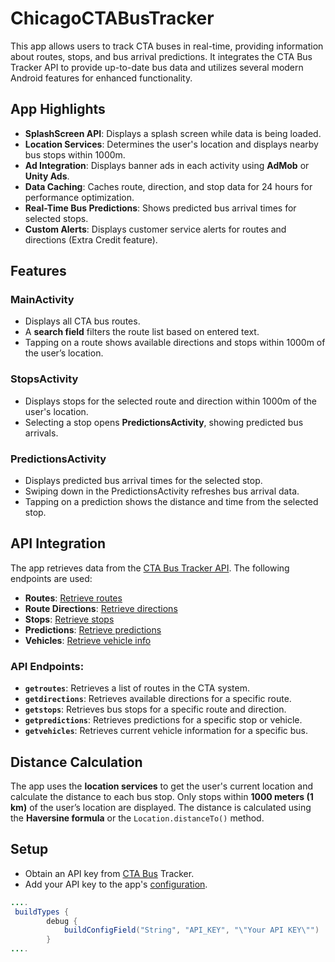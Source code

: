 # ChicagoCTABusTracker

This app allows users to track CTA buses in real-time, providing information about routes, stops, and bus arrival predictions. It integrates the CTA Bus Tracker API to provide up-to-date bus data and utilizes several modern Android features for enhanced functionality.

## App Highlights

- **SplashScreen API**: Displays a splash screen while data is being loaded.
- **Location Services**: Determines the user's location and displays nearby bus stops within 1000m.
- **Ad Integration**: Displays banner ads in each activity using **AdMob** or **Unity Ads**.
- **Data Caching**: Caches route, direction, and stop data for 24 hours for performance optimization.
- **Real-Time Bus Predictions**: Shows predicted bus arrival times for selected stops.
- **Custom Alerts**: Displays customer service alerts for routes and directions (Extra Credit feature).

## Features

### MainActivity
- Displays all CTA bus routes.
- A **search field** filters the route list based on entered text.
- Tapping on a route shows available directions and stops within 1000m of the user’s location.

### StopsActivity
- Displays stops for the selected route and direction within 1000m of the user's location.
- Selecting a stop opens **PredictionsActivity**, showing predicted bus arrivals.

### PredictionsActivity
- Displays predicted bus arrival times for the selected stop.
- Swiping down in the PredictionsActivity refreshes bus arrival data.
- Tapping on a prediction shows the distance and time from the selected stop.

## API Integration

The app retrieves data from the [CTA Bus Tracker API](https://www.transitchicago.com/developers/bustracker/). The following endpoints are used:

- **Routes**: [Retrieve routes](http://www.ctabustracker.com/bustime/api/v2/getroutes)
- **Route Directions**: [Retrieve directions](http://www.ctabustracker.com/bustime/api/v2/getdirections)
- **Stops**: [Retrieve stops](http://www.ctabustracker.com/bustime/api/v2/getstops)
- **Predictions**: [Retrieve predictions](http://www.ctabustracker.com/bustime/api/v2/getpredictions)
- **Vehicles**: [Retrieve vehicle info](http://www.ctabustracker.com/bustime/api/v2/getvehicles)

### API Endpoints:
- **`getroutes`**: Retrieves a list of routes in the CTA system.
- **`getdirections`**: Retrieves available directions for a specific route.
- **`getstops`**: Retrieves bus stops for a specific route and direction.
- **`getpredictions`**: Retrieves predictions for a specific stop or vehicle.
- **`getvehicles`**: Retrieves current vehicle information for a specific bus.

## Distance Calculation

The app uses the **location services** to get the user's current location and calculate the distance to each bus stop. Only stops within **1000 meters (1 km)** of the user’s location are displayed. The distance is calculated using the **Haversine formula** or the `Location.distanceTo()` method.

## Setup
- Obtain an API key from [CTA Bus](https://www.ctabustracker.com/account)  Tracker.
- Add your API key to the app's [configuration](app/build.gradle.kts).
  
```java
....
 buildTypes {
        debug {
            buildConfigField("String", "API_KEY", "\"Your API KEY\"")
        }
....
```

